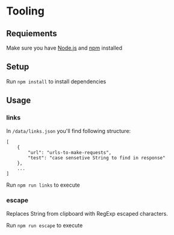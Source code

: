 # Tooling

## Requiements
Make sure you have [Node.js](https://nodejs.org/) and [npm](https://www.npmjs.com/) installed

## Setup
Run ```npm install``` to install dependencies

## Usage

### links
In `/data/links.json` you'll find following structure:
```
[
	{
		"url": "urls-to-make-requests",
		"test": "case sensetive String to find in response"
	},
	...
]
```
Run ```npm run links``` to execute

### escape
Replaces String from clipboard with RegExp escaped characters.

Run ```npm run escape``` to execute
